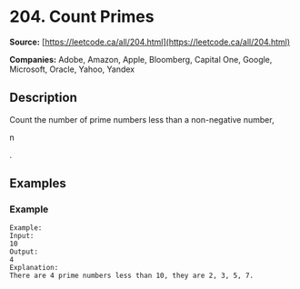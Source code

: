 # 204. Count Primes

**Source:** [https://leetcode.ca/all/204.html](https://leetcode.ca/all/204.html)

**Companies:** Adobe, Amazon, Apple, Bloomberg, Capital One, Google, Microsoft, Oracle, Yahoo, Yandex

## Description

Count the number of prime numbers less than a non-negative number,

n

.

## Examples

### Example

```
Example:
Input:
10
Output:
4
Explanation:
There are 4 prime numbers less than 10, they are 2, 3, 5, 7.
```


